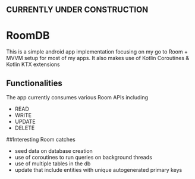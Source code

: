 ## CURRENTLY UNDER CONSTRUCTION

# RoomDB
This is a simple android app implementation focusing on my go to Room + MVVM setup for most of my apps.
It also makes use of Kotlin Coroutines & Kotlin KTX extensions


## Functionalities
The app currently consumes various Room APIs including
- READ
- WRITE
- UPDATE
- DELETE

##Interesting Room catches
- seed data on database creation
- use of coroutines to run queries on background threads
- use of multiple tables in the db
- update that include entities with unique autogenerated primary keys